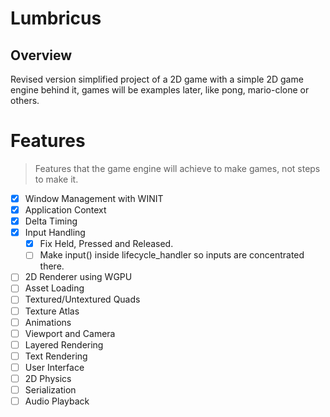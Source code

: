 # Lumbricus

## Overview

Revised version simplified project of a 2D game with a simple 2D game engine behind it, games will be examples later, like pong, mario-clone or others.

# Features

> Features that the game engine will achieve to make games, not steps to make it.

- [x] Window Management with WINIT
- [x] Application Context
- [x] Delta Timing
- [x] Input Handling
    - [x] Fix Held, Pressed and Released.
    - [ ] Make input() inside lifecycle_handler so inputs are concentrated there.
- [ ] 2D Renderer using WGPU
- [ ] Asset Loading
- [ ] Textured/Untextured Quads
- [ ] Texture Atlas
- [ ] Animations
- [ ] Viewport and Camera
- [ ] Layered Rendering
- [ ] Text Rendering
- [ ] User Interface
- [ ] 2D Physics
- [ ] Serialization
- [ ] Audio Playback